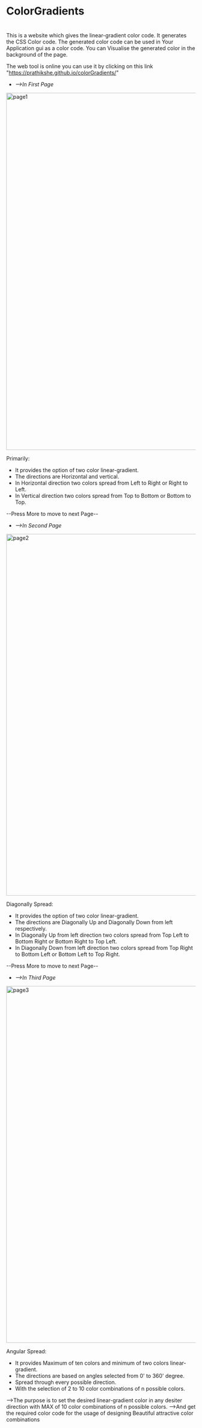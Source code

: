 # ColorGradients 
# 
 This is a website which gives the linear-gradient color code.
 It generates the CSS Color code.
 The generated color code can be used in Your Application gui as a color code.
 You can Visualise the generated color in the background of the page.
 
 The web tool is online you can use it by clicking on this link "https://prathikshe.github.io/colorGradients/"
 
 * *-->In First Page*
 <img width="948" alt="page1" src="https://user-images.githubusercontent.com/63283543/126104116-6e563eaa-f019-4173-9559-f67b7c547773.png">

 Primarily: 
 * It provides the option of two color linear-gradient.
 * The directions are Horizontal and vertical. 
* In Horizontal direction two colors spread from Left to Right or Right to Left.
 * In Vertical direction two colors spread from Top to Bottom or Bottom to Top.
 
 --Press More to move to next Page--
 
 * *-->In Second Page*
 <img width="960" alt="page2" src="https://user-images.githubusercontent.com/63283543/126104138-1269181a-a4a1-4af2-a1ca-96402dd393a6.png">

 
 Diagonally Spread:
 * It provides the option of two color linear-gradient.
 * The directions are Diagonally Up and Diagonally Down from left respectively.
 * In Diagonally Up from left direction two colors spread from Top Left to Bottom Right or Bottom Right to Top Left.
 * In Diagonally Down from left direction two colors spread from Top Right to Bottom Left or Bottom Left to Top Right.
 
 --Press More to move to next Page--
 
 * *-->In Third Page*
 
 <img width="947" alt="page3" src="https://user-images.githubusercontent.com/63283543/126104170-fcde2967-b227-444b-9262-7f36674c303b.png">

 Angular Spread:
 * It provides Maximum of ten colors and minimum of two colors linear-gradient.
 * The directions are based on angles selected from 0' to 360' degree.
 * Spread through every possible direction.
 * With the selection of 2 to 10 color combinations of n possible colors.

 -->The purpose is to set the desired linear-gradient color in any desiter direction
 with MAX of 10 color combinations of n possible colors.
 -->And get the required color code for the usage of designing Beautiful attractive color combinations 
